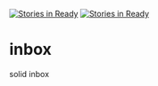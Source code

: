 [![Stories in Ready](https://badge.waffle.io/johansyd/inbox.png?label=ready&title=Ready)](https://waffle.io/johansyd/inbox?utm_source=badge)
[![Stories in Ready](https://badge.waffle.io/melvincarvalho/inbox.png?label=ready&title=Ready)](https://waffle.io/melvincarvalho/inbox)
# inbox
solid inbox
